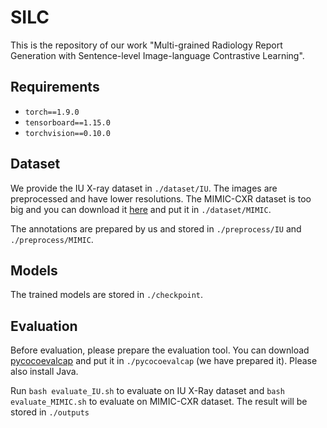 # SILC
This is the repository of our work "Multi-grained Radiology Report Generation with Sentence-level Image-language Contrastive Learning".
## Requirements

- `torch==1.9.0`
- `tensorboard==1.15.0`
- `torchvision==0.10.0`
## Dataset
We provide the IU X-ray dataset in `./dataset/IU`. The images are preprocessed and have lower resolutions. The MIMIC-CXR dataset is too big and you can download it [here](https://physionet.org/content/mimic-cxr-jpg/2.0.0/) and put it in `./dataset/MIMIC`.

The annotations are prepared by us and stored in `./preprocess/IU` and `./preprocess/MIMIC`.

## Models
The trained models are stored in `./checkpoint`.

## Evaluation
Before evaluation, please prepare the evaluation tool. You can download [pycocoevalcap](https://github.com/salaniz/pycocoevalcap) and put it in `./pycocoevalcap` (we have prepared it). Please also install Java. 

Run `bash evaluate_IU.sh` to evaluate on IU X-Ray dataset and `bash evaluate_MIMIC.sh` to evaluate on MIMIC-CXR dataset. The result will be stored in `./outputs`
